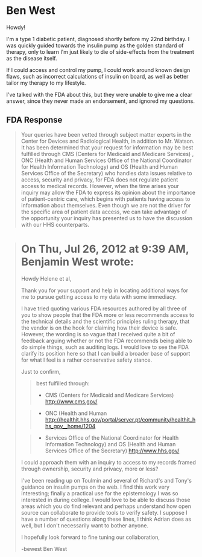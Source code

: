# Ben West

Howdy!

I'm a type 1 diabetic patient, diagnosed shortly before my 22nd
birthday.  I was quickly guided towards the insulin pump as the golden
standard of therapy, only to learn I'm just likely to die of
side-effects from the treatment as the disease itself.

If I could access and control my pump, I could work around known
design flaws, such as incorrect calculations of insulin on board, as
well as better tailor my therapy to my lifestyle.

I've talked with the FDA about this, but they were unable to give me a
clear answer, since they never made an endorsement, and ignored my
questions.


## FDA Response

> Your queries have been vetted through subject matter experts in the
> Center for Devices and Radiological Health, in addition to Mr. Watson.
> It has been determined that your request for information may be best
> fulfilled through CMS (Centers for Medicaid and Medicare Services) ,
> ONC (Health and Human Services Office of the National Coordinator for
> Health Information Technology) and OS (Health and Human Services
> Office of the Secretary) who handles data issues relative to access,
> security and privacy, for FDA does not regulate patient access to
> medical records.  However, when the time arises your inquiry may
> allow the FDA to express its opinion about the importance of
> patient-centric care, which begins with patients having access to
> information about themselves. Even though we are not the driver for
> the specific area of patient data access, we can take advantage of the
> opportunity your inquiry has presented us to have the discussion with
> our HHS counterparts.


> # On Thu, Jul 26, 2012 at 9:39 AM, Benjamin West wrote:
> Howdy Helene et al,
>
> Thank you for your support and help in locating additional
> ways for me to pursue getting access to my data with some
> immediacy.
>
> I have tried quoting various FDA resources authored by all
> three of you to show people that the FDA more or less
> recommends access to the technical details and the
> scientific principles ruling therapy, that the vendor is
> on the hook for claiming how their device is safe.
> However, the wording is so vague that I received quite a
> bit of feedback arguing whether or not the FDA recommends
> being able to do simple things, such as auditing logs.  I
> would love to see the FDA clarify its position here so
> that I can build a broader base of support for what I feel
> is a rather conservative safety stance.
>
> Just to confirm,
>> best fulfilled through:
>> * CMS (Centers for Medicaid and Medicare Services)
>     http://www.cms.gov/
>
>> * ONC (Health and Human
>     http://healthit.hhs.gov/portal/server.pt/community/healthit_hhs_gov__home/1204
>
>> * Services Office of the National Coordinator for Health Information
>>   Technology) and OS (Health and Human Services Office of the Secretary)
>     http://www.hhs.gov/
>
> I could approach them with an inquiry to access to my
> records framed through ownership, security and privacy,
> more or less?
>
> I've been reading up on Toulmin and several of Richard's
> and Tony's guidance on insulin pumps on the web.  I find
> this work very interesting; finally a practical use for
> the epistemology I was so interested in during college.  I
> would love to be able to discuss those areas which you do
> find relevant and perhaps understand how open source can
> collaborate to provide tools to verify safety.  I suppose
> I have a number of questions along these lines, I think
> Adrian does as well, but I don't necessarily want to
> bother anyone.
>
> I hopefully look forward to fine tuning our collaboration,
>
> -bewest
> Ben West
